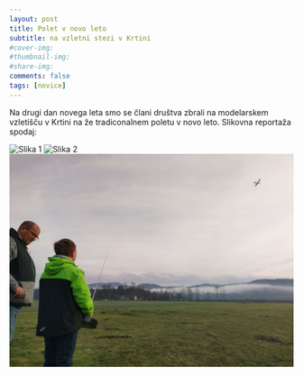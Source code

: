 ```yaml
---
layout: post
title: Polet v novo leto
subtitle: na vzletni stezi v Krtini
#cover-img:
#thumbnail-img:
#share-img:
comments: false
tags: [novice]
---
```


Na drugi dan novega leta smo se člani društva zbrali na modelarskem vzletišču v Krtini na že tradiconalnem poletu v novo leto. Slikovna reportaža spodaj:

![Slika 1](/assets/img/2024-01_10_novo_leto_2024_1.jpg)
![Slika 2](/assets/img/2024-01_10_novo_leto_2024_2.jpg)
![Slika 3](/assets/img/2024-01_10_novo_leto_2024_3.jpg)
